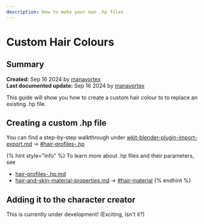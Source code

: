 ```yaml
---
description: How to make your own .hp files
---
```


# Custom Hair Colours

## Summary

**Created:** Sep 16 2024 by [manavortex](https://app.gitbook.com/u/NfZBoxGegfUqB33J9HXuCs6PVaC3 "mention")\
**Last documented update:** Sep 16 2024 by [manavortex](https://app.gitbook.com/u/NfZBoxGegfUqB33J9HXuCs6PVaC3 "mention")

This guide will show you how to create a custom hair colour to to replace an existing .hp file.

## Creating a custom .hp file

You can find a step-by-step walkthrough under [wkit-blender-plugin-import-export.md](../../../for-mod-creators-theory/modding-tools/wolvenkit-blender-io-suite/wkit-blender-plugin-import-export.md "mention") -> [#hair-profiles-.hp](../../../for-mod-creators-theory/modding-tools/wolvenkit-blender-io-suite/wkit-blender-plugin-import-export.md#hair-profiles-.hp "mention")

{% hint style="info" %}
To learn more about .hp files and their parameters, see&#x20;

* [hair-profiles-.hp.md](../../../for-mod-creators-theory/files-and-what-they-do/materials/hair-profiles-.hp.md "mention")
* [hair-and-skin-material-properties.md](../../../for-mod-creators-theory/materials/configuring-materials/hair-and-skin-material-properties.md "mention") -> [#hair-material](../../../for-mod-creators-theory/materials/configuring-materials/hair-and-skin-material-properties.md#hair-material "mention")
{% endhint %}

## Adding it to the character creator

This is currently under development! (Exciting, isn't it?)

